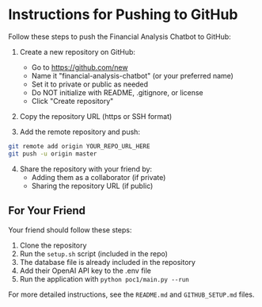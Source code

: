 # Instructions for Pushing to GitHub

Follow these steps to push the Financial Analysis Chatbot to GitHub:

1. Create a new repository on GitHub:
   - Go to https://github.com/new
   - Name it "financial-analysis-chatbot" (or your preferred name)
   - Set it to private or public as needed
   - Do NOT initialize with README, .gitignore, or license
   - Click "Create repository"

2. Copy the repository URL (https or SSH format)

3. Add the remote repository and push:
```bash
git remote add origin YOUR_REPO_URL_HERE
git push -u origin master
```

4. Share the repository with your friend by:
   - Adding them as a collaborator (if private)
   - Sharing the repository URL (if public)

## For Your Friend

Your friend should follow these steps:

1. Clone the repository
2. Run the `setup.sh` script (included in the repo)
3. The database file is already included in the repository
4. Add their OpenAI API key to the .env file
5. Run the application with `python poc1/main.py --run`

For more detailed instructions, see the `README.md` and `GITHUB_SETUP.md` files. 